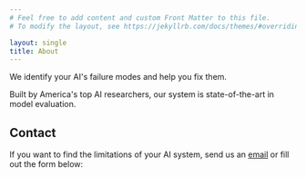 ```yaml
---
# Feel free to add content and custom Front Matter to this file.
# To modify the layout, see https://jekyllrb.com/docs/themes/#overriding-theme-defaults

layout: single
title: About
---
```


We identify your AI's failure modes and help you fix them.

Built by America's top AI researchers, our system is state-of-the-art in model evaluation.


## Contact

If you want to find the limitations of your AI system, send us an [email](mailto:contact@evalu8r.ai) or fill out the form below:


<div style="width:100%;height:500px;" data-fillout-id="cjksnWqnovus" data-fillout-embed-type="standard" data-fillout-inherit-parameters data-fillout-dynamic-resize></div><script src="https://server.fillout.com/embed/v1/"></script>